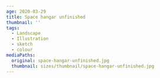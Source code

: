 ```yaml
---
age: 2020-03-29
title: Space hangar unfinished
thumbnail: ''
tags:
  - Landscape
  - Illustration
  - sketch
  - colour
mediaPaths:
  original: space-hangar-unfinished.jpg
  thumbnail: sizes/thumbnail/space-hangar-unfinished.jpg
---
```

